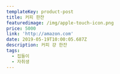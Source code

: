 ```yaml
---
templateKey: product-post
title: 커피 한잔
featuredimage: /img/apple-touch-icon.png
price: 5000
link: 'http://amazon.com'
date: 2019-05-19T10:00:05.687Z
description: 커피 걍 한잔
tags:
  - 집들이
  - 자취생
---
```


